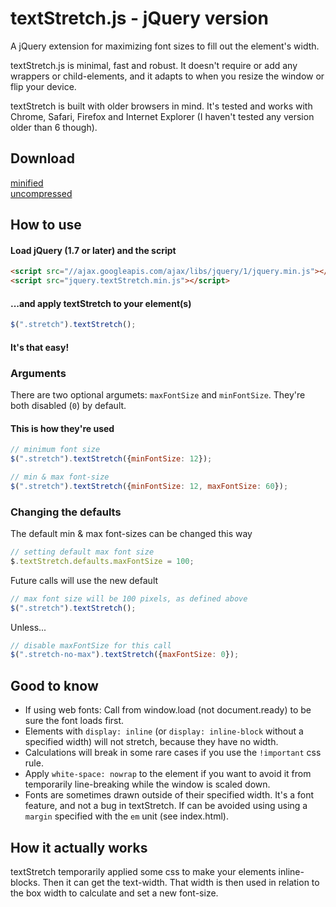 # textStretch.js - jQuery version

A jQuery extension for maximizing font sizes to fill out the element's width.

textStretch.js is minimal, fast and robust. It doesn't require or add any wrappers or child-elements, and it adapts to when you resize the window or flip your device.

textStretch is built with older browsers in mind. It's tested and works with Chrome, Safari, Firefox and Internet Explorer (I haven't tested any version older than 6 though).

## Download
[minified](http://albinlarsson.com/textStretch.js/dist/jquery.textStretch.min.js)<br/>
[uncompressed](http://albinlarsson.com/textStretch.js/dist/jquery.textStretch.js)

## How to use

#### Load jQuery (1.7 or later) and the script
```html
<script src="//ajax.googleapis.com/ajax/libs/jquery/1/jquery.min.js"></script>
<script src="jquery.textStretch.min.js"></script>
```

#### ...and apply textStretch to your element(s)
```javascript
$(".stretch").textStretch();
```
#### It's that easy!

### Arguments
There are two optional argumets: `maxFontSize` and `minFontSize`. They're both disabled (`0`) by default.

#### This is how they're used

```javascript
// minimum font size
$(".stretch").textStretch({minFontSize: 12});
```

```javascript
// min & max font-size
$(".stretch").textStretch({minFontSize: 12, maxFontSize: 60});
```

### Changing the defaults
The default min & max font-sizes can be changed this way

```javascript
// setting default max font size
$.textStretch.defaults.maxFontSize = 100;
```
Future calls will use the new default
```javascript
// max font size will be 100 pixels, as defined above
$(".stretch").textStretch();
```
Unless...
```javascript
// disable maxFontSize for this call
$(".stretch-no-max").textStretch({maxFontSize: 0});
```
## Good to know
* If using web fonts: Call from window.load (not document.ready) to be sure the font loads first.
* Elements with `display: inline` (or `display: inline-block` without a specified width) will not stretch, because they have no width.
* Calculations will break in some rare cases if you use the `!important` css rule.
* Apply `white-space: nowrap` to the element if you want to avoid it from temporarily line-breaking while the window is scaled down.
* Fonts are sometimes drawn outside of their specified width. It's a font feature, and not a bug in textStretch. If can be avoided using using a `margin` specified with the `em` unit (see index.html).

## How it actually works
textStretch temporarily applied some css to make your elements inline-blocks. Then it can get the text-width. That width is then used in relation to the box width to calculate and set a new font-size.
